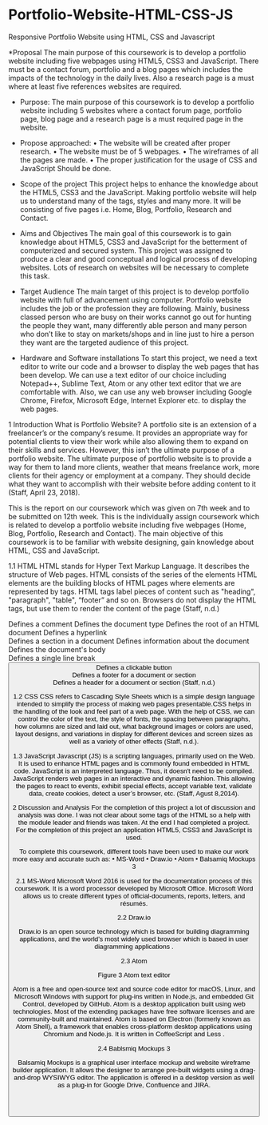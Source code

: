# Portfolio-Website-HTML-CSS-JS
Responsive Portfolio Website using HTML, CSS and Javascript

*Proposal
The main purpose of this coursework is to develop a portfolio website including five webpages using HTML5, CSS3 and JavaScript. There must be a contact forum, portfolio and a blog pages which includes the impacts of the technology in the daily lives. Also a research page is a must where at least five references websites are required.



* Purpose:
The main purpose of this coursework is to develop a portfolio website including 5 websites where a contact forum page, portfolio page, blog page and a research page is a must required page in the website.



* Propose approached:
 •	The website will be created after proper research.
 •	The website must be of 5 webpages.
 •	The wireframes of all the pages are made.
 •	The proper justification for the usage of CSS and JavaScript Should be done.



* Scope of the project
This project helps to enhance the knowledge about the HTML5, CSS3 and the JavaScript. Making portfolio website will help us to understand many of the tags, styles and many more. It will be consisting of five pages i.e.  Home, Blog, Portfolio, Research and Contact. 



*	Aims and Objectives
The main goal of this coursework is to gain knowledge about HTML5, CSS3 and JavaScript for the betterment of computerized and secured system. This project was assigned to produce a clear and good conceptual and logical process of developing websites. Lots of research on websites will be necessary to complete this task.



*	Target Audience
The main target of this project is to develop portfolio website with full of advancement using computer. Portfolio website includes the job or the profession they are following. Mainly, business  classed  person  who  are  busy  on  their  works  cannot  go  out  for hunting the people they want,  many  differently  able  person  and  many  person  who  don’t  like  to stay  on  markets/shops  and  in  line  just  to hire a person they want are  the  targeted audience of this project.



*	Hardware and Software installations
To start this project, we need a text editor to write our code and a browser to display the web pages that has been develop. We can use a text editor of our choice including Notepad++, Sublime Text, Atom or any other text editor that we are comfortable with. Also, we can use any web browser including Google Chrome, Firefox, Microsoft Edge, Internet Explorer etc. to display the web pages.



1	 Introduction
What is Portfolio Website?
A portfolio site is an extension of a freelancer’s or the company’s resume. It provides an appropriate way for potential clients to view their work while also allowing them to expand on their skills and services. However, this isn’t the ultimate purpose of a portfolio website.
The ultimate purpose of portfolio website is to provide a way for them to land more clients, weather that means freelance work, more clients for their agency or employment at a company. They should decide what they want to accomplish with their website before adding content to it (Staff, April 23, 2018).

This is the report on our coursework which was given on 7th week and to be submitted on 12th week. This is the individually assign coursework which is related to develop a portfolio website including five webpages (Home, Blog, Portfolio, Research and Contact). The  main  objective  of  this  coursework  is  to  be  familiar  with  website designing, gain knowledge about HTML, CSS and JavaScript.

1.1	HTML
HTML stands for Hyper Text Markup Language. It describes the structure of Web pages. HTML consists of the series of the elements HTML elements  are  the  building blocks  of  HTML  pages  where  elements  are  represented  by  tags. HTML tags label pieces of content such as "heading", "paragraph", "table",  “footer” and so on. Browsers do not display the HTML tags, but use them to render the content of the page (Staff, n.d.)
<!--...--> Defines a comment
<!DOCTYPE> Defines the document type
<html> Defines the root of an HTML document
<a> Defines a hyperlink
<div> Defines a section in a document
<head> Defines information about the document
<body> Defines the document's body
<br> Defines a single line break
<button> Defines a clickable button
<footer> Defines a footer for a document or section
<header> Defines a header for a document or section
(Staff, n.d.)
 


1.2	CSS
CSS refers to Cascading Style Sheets which is a simple design language intended to simplify the process of making web pages presentable.CSS helps in the handling of the look and feel part of a web page. With the help of CSS, we can control the  color of the text, the style of fonts, the spacing between paragraphs, how columns are sized and laid out, what background images or colors are used, layout designs, and variations in display for different devices and screen sizes as well as a variety of other effects (Staff, n.d.).



1.3	JavaScript
Javascript (JS) is a scripting languages, primarily used on the Web. It is used to enhance HTML pages and is commonly found embedded in HTML code. JavaScript is an interpreted language. Thus, it doesn't need to be compiled. JavaScript renders web pages in an interactive and dynamic fashion. This allowing the pages to react to events, exhibit special effects, accept variable text, validate data, create cookies, detect a user’s browser, etc. (Staff, Agust 8,2014).









2	Discussion and Analysis
For the completion of this project a lot of discussion and analysis was done. I was not clear about some tags of the HTML so a help with the module leader and friends was taken. At the end I had completed a project. For the completion of this project an application HTML5, CSS3 and JavaScript is used. 

To complete this coursework, different tools have been used to make our work more easy and accurate such as:
•	MS-Word
•	Draw.io
•	Atom
•	Balsamiq Mockups 3


2.1	MS-Word
Microsoft Word 2016 is used for the documentation process of this coursework. It is a word processor developed by Microsoft Office.  Microsoft Word allows us to create different types of official-documents, reports, letters, and résumés.

2.2	Draw.io
 
Draw.io is an open source technology which is based for building diagramming applications, and the world’s most widely used browser which is based in user diagramming applications .




2.3	Atom
 
Figure 3 Atom text editor

Atom is a free and open-source text and source code editor for macOS, Linux, and Microsoft Windows with support for plug-ins written in Node.js, and embedded Git Control, developed by GitHub. Atom is a desktop application built using web technologies. Most of the extending packages have free software licenses and are community-built and maintained. Atom is based on Electron (formerly known as Atom Shell), a framework that enables cross-platform desktop applications using Chromium and Node.js. It is written in CoffeeScript and Less .

2.4	Bablsmiq  Mockups 3

Balsamiq Mockups is a graphical user interface mockup and website      wireframe builder application. It allows the designer to arrange pre-built widgets using a drag-and-drop WYSIWYG editor. The application is offered in a desktop version as well as a plug-in for Google Drive, Confluence and JIRA.
